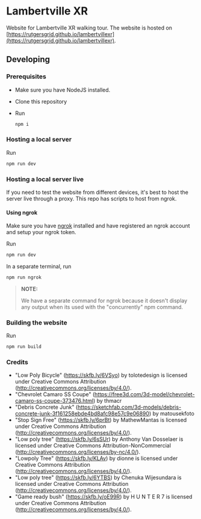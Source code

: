 # Lambertville XR

Website for Lambertville XR walking tour. The website is hosted on [https://rutgersgrid.github.io/lambertvillexr](https://rutgersgrid.github.io/lambertvillexr).

## Developing

### Prerequisites

- Make sure you have NodeJS installed.
- Clone this repository
- Run

  ```bash
  npm i
  ```

### Hosting a local server

Run

```bash
npm run dev
```

### Hosting a local server live

If you need to test the website from different devices, it's best to host the server live through a proxy. This repo has scripts to host from ngrok.

#### Using ngrok

Make sure you have [ngrok](https://ngrok.com/product) installed and have registered an ngrok account and setup your ngrok token.

Run

```bash
npm run dev
```

In a separate terminal, run

```bash
npm run ngrok
```

> **NOTE:**
>
> We have a separate command for ngrok because it doesn't display any output when its
> used with the "concurrently" npm command.

### Building the website

Run

```bash
npm run build
```

### Credits

- "Low Poly Bicycle" (https://skfb.ly/6VSyo) by tolotedesign is licensed under Creative Commons Attribution (http://creativecommons.org/licenses/by/4.0/).
- "Chevrolet Camaro SS Coupe" (https://free3d.com/3d-model/chevrolet-camaro-ss-coupe-373476.html) by thmacr
- "Debris Concrete Junk" (https://sketchfab.com/3d-models/debris-concrete-junk-3f161258ebde4bd8afc98e57c9e06890) by matousekfoto
- "Stop Sign Free" (https://skfb.ly/6prBt) by MathewMantas is licensed under Creative Commons Attribution (http://creativecommons.org/licenses/by/4.0/).
- "Low poly tree" (https://skfb.ly/6sSUr) by Anthony Van Dosselaer is licensed under Creative Commons Attribution-NonCommercial (http://creativecommons.org/licenses/by-nc/4.0/).
- "Lowpoly Tree" (https://skfb.ly/KLAv) by dionne is licensed under Creative Commons Attribution (http://creativecommons.org/licenses/by/4.0/).
- "Low poly tree" (https://skfb.ly/6YTBS) by Chenuka Wijesundara is licensed under Creative Commons Attribution (http://creativecommons.org/licenses/by/4.0/).
- "Game ready bush" (https://skfb.ly/oE99R) by H U N T E R 7 is licensed under Creative Commons Attribution (http://creativecommons.org/licenses/by/4.0/).
